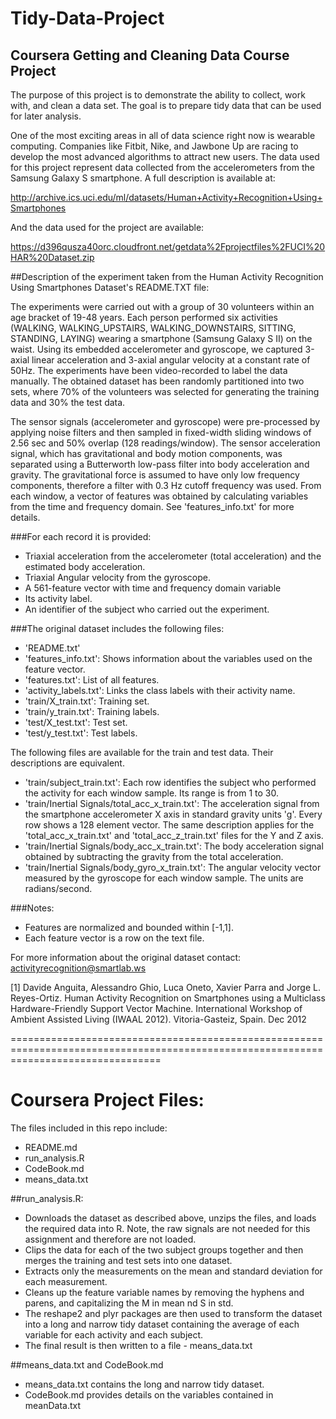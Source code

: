 # Tidy-Data-Project
## Coursera Getting and Cleaning Data Course Project
The purpose of this project is to demonstrate the ability to collect, work with, and clean a data set. The goal is to prepare tidy data that can be used for later analysis.

One of the most exciting areas in all of data science right now is wearable computing. Companies like Fitbit, Nike, and Jawbone Up are racing to develop the most advanced algorithms to attract new users. The data used for this project represent data collected from the accelerometers from the Samsung Galaxy S smartphone. A full description is available at:

http://archive.ics.uci.edu/ml/datasets/Human+Activity+Recognition+Using+Smartphones

And the data used for the project are available:

https://d396qusza40orc.cloudfront.net/getdata%2Fprojectfiles%2FUCI%20HAR%20Dataset.zip

##Description of the experiment taken from the Human Activity Recognition Using Smartphones Dataset's README.TXT file:

The experiments were carried out with a group of 30 volunteers within an age bracket of 19-48 years. Each person performed six activities (WALKING, WALKING_UPSTAIRS, WALKING_DOWNSTAIRS, SITTING, STANDING, LAYING) wearing a smartphone (Samsung Galaxy S II) on the waist. Using its embedded accelerometer and gyroscope, we captured 3-axial linear acceleration and 3-axial angular velocity at a constant rate of 50Hz. The experiments have been video-recorded to label the data manually. The obtained dataset has been randomly partitioned into two sets, where 70% of the volunteers was selected for generating the training data and 30% the test data. 

The sensor signals (accelerometer and gyroscope) were pre-processed by applying noise filters and then sampled in fixed-width sliding windows of 2.56 sec and 50% overlap (128 readings/window). The sensor acceleration signal, which has gravitational and body motion components, was separated using a Butterworth low-pass filter into body acceleration and gravity. The gravitational force is assumed to have only low frequency components, therefore a filter with 0.3 Hz cutoff frequency was used. From each window, a vector of features was obtained by calculating variables from the time and frequency domain. See 'features_info.txt' for more details. 

###For each record it is provided:

* Triaxial acceleration from the accelerometer (total acceleration) and the estimated body acceleration.
* Triaxial Angular velocity from the gyroscope. 
* A 561-feature vector with time and frequency domain variable
* Its activity label. 
* An identifier of the subject who carried out the experiment.

###The original dataset includes the following files:

* 'README.txt'
* 'features_info.txt': Shows information about the variables used on the feature vector.
* 'features.txt': List of all features.
* 'activity_labels.txt': Links the class labels with their activity name.
* 'train/X_train.txt': Training set.
* 'train/y_train.txt': Training labels.
* 'test/X_test.txt': Test set.
* 'test/y_test.txt': Test labels.

The following files are available for the train and test data. Their descriptions are equivalent. 

* 'train/subject_train.txt': Each row identifies the subject who performed the activity for each window sample. Its range is from 1 to 30. 
* 'train/Inertial Signals/total_acc_x_train.txt': The acceleration signal from the smartphone accelerometer X axis in standard gravity units 'g'. Every row shows a 128 element vector. The same description applies for the 'total_acc_x_train.txt' and 'total_acc_z_train.txt' files for the Y and Z axis. 
* 'train/Inertial Signals/body_acc_x_train.txt': The body acceleration signal obtained by subtracting the gravity from the total acceleration. 
* 'train/Inertial Signals/body_gyro_x_train.txt': The angular velocity vector measured by the gyroscope for each window sample. The units are radians/second. 

###Notes: 

- Features are normalized and bounded within [-1,1].
- Each feature vector is a row on the text file.

For more information about the original dataset contact: activityrecognition@smartlab.ws

[1] Davide Anguita, Alessandro Ghio, Luca Oneto, Xavier Parra and Jorge L. Reyes-Ortiz. Human Activity Recognition on Smartphones using a Multiclass Hardware-Friendly Support Vector Machine. International Workshop of Ambient Assisted Living (IWAAL 2012). Vitoria-Gasteiz, Spain. Dec 2012


======================================================================================================================================

Coursera Project Files:
=======================

The files included in this repo include:

* README.md
* run_analysis.R
* CodeBook.md
* means_data.txt

##run_analysis.R:

* Downloads the dataset as described above, unzips the files, and loads the required data into R. Note, the raw signals are not needed for this assignment and therefore are not loaded.
* Clips the data for each of the two subject groups together and then merges the training and test sets into one dataset.
* Extracts only the measurements on the mean and standard deviation for each measurement.
* Cleans up the feature variable names by removing the hyphens and parens, and capitalizing the M in mean nd S in std.
* The reshape2 and plyr packages are then used to transform the dataset into a long and narrow tidy dataset containing the average of each variable for each activity and each subject.
* The final result is then written to a file - means_data.txt

##means_data.txt and CodeBook.md

* means_data.txt contains the long and narrow tidy dataset.
* CodeBook.md provides details on the variables contained in meanData.txt


